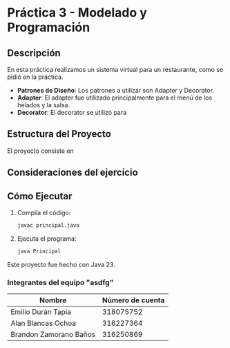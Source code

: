 # Práctica 3 - Modelado y Programación

## Descripción
En esta práctica realizamos un sistema virtual para un restaurante, como se pidió en la práctica.

- **Patrones de Diseño**: Los patrones a utilizar son Adapter y Decorator.
- **Adapter**: El adapter fue utilizado principalmente para el menú de los helados y la salsa.
- **Decorator**: El decorator se utilizó para


## Estructura del Proyecto
El proyecto consiste en

## Consideraciones del ejercicio


## Cómo Ejecutar
1. Compila el código:
   ```bash
   javac principal.java
   ```
2. Ejecuta el programa:
   ```bash
   java Principal
   ```
Este proyecto fue hecho con Java 23.

### Integrantes del equipo "asdfg" 
| Nombre | Número de cuenta |
| --- | --- |
| Emilio Durán Tapia | 318075752 |
| Alan Blancas Ochoa | 316227364 |
| Brandon Zamorano Baños | 316250869|
